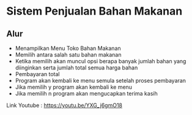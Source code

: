 # Sistem Penjualan Bahan Makanan

## Alur
- Menampilkan Menu Toko Bahan Makanan
- Memilih antara salah satu bahan makanan
- Ketika memilih akan muncul opsi berapa banyak jumlah bahan yang diinginkan serta jumlah total semua harga bahan
- Pembayaran total
- Program akan kembali ke menu semula setelah proses pembayaran
- Jika memilih y program akan kembali ke menu
- Jika memilih n program akan mengucapkan terima kasih

Link Youtube : https://youtu.be/YXG_j6gmO18
